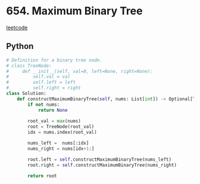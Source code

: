 # 654. Maximum Binary Tree
[leetcode](https://leetcode.com/problems/maximum-binary-tree/description/)

## Python 
```python
# Definition for a binary tree node.
# class TreeNode:
#     def __init__(self, val=0, left=None, right=None):
#         self.val = val
#         self.left = left
#         self.right = right
class Solution:
    def constructMaximumBinaryTree(self, nums: List[int]) -> Optional[TreeNode]:
        if not nums:
            return None
        
        root_val = max(nums)
        root = TreeNode(root_val)
        idx = nums.index(root_val)

        nums_left =  nums[:idx]
        nums_right = nums[idx+1:]

        root.left = self.constructMaximumBinaryTree(nums_left)
        root.right = self.constructMaximumBinaryTree(nums_right)

        return root
```